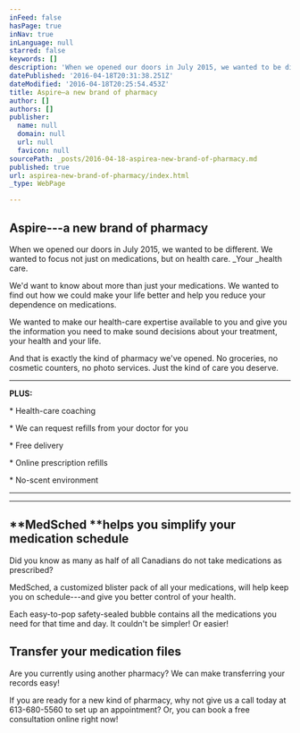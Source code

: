 ```yaml
---
inFeed: false
hasPage: true
inNav: true
inLanguage: null
starred: false
keywords: []
description: 'When we opened our doors in July 2015, we wanted to be different. We wanted to focus not just on medications, but on health care. Your health care.'
datePublished: '2016-04-18T20:31:38.251Z'
dateModified: '2016-04-18T20:25:54.453Z'
title: Aspire—a new brand of pharmacy
author: []
authors: []
publisher:
  name: null
  domain: null
  url: null
  favicon: null
sourcePath: _posts/2016-04-18-aspirea-new-brand-of-pharmacy.md
published: true
url: aspirea-new-brand-of-pharmacy/index.html
_type: WebPage

---
```

## Aspire---a new brand of pharmacy

When we opened our doors in July 2015, we wanted to be different. We wanted to focus not just on medications, but on health care. _Your _health care.

We'd want to know about more than just your medications. We wanted to find out how we could make your life better and help you reduce your dependence on medications.

We wanted to make our health-care expertise available to you and give you the information you need to make sound decisions about your treatment, your health and your life. 

And that is exactly the kind of pharmacy we've opened. No groceries, no cosmetic counters, no photo services. Just the kind of care you deserve. 

****

**PLUS:**

\* Health-care coaching

\* We can request refills from your doctor for you

\* Free delivery

\* Online prescription refills

\* No-scent environment

****

****

## **MedSched **helps you simplify your medication schedule

Did you know as many as half of all Canadians do not take medications as prescribed? 

MedSched, a customized blister pack of all your medications, will help keep you on schedule---and give you better control of your health.

Each easy-to-pop safety-sealed bubble contains all the medications you need for that time and day. It couldn't be simpler! Or easier!

## Transfer your medication files

Are you currently using another pharmacy? We can make transferring your records easy! 

If you are ready for a new kind of pharmacy, why not give us a call today at 613-680-5560 to set up an appointment? Or, you can book a free consultation online right now!